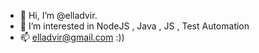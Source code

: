 - 👋 Hi, I’m @elladvir.
- 👀 I’m interested in NodeJS , Java , JS , Test Automation
- 📫 elladvir@gmail.com
:))

<!---
elladvir/elladvir is a ✨ special ✨ repository because its `README.md` (this file) appears on your GitHub profile.
You can click the Preview link to take a look at your changes.
--->
